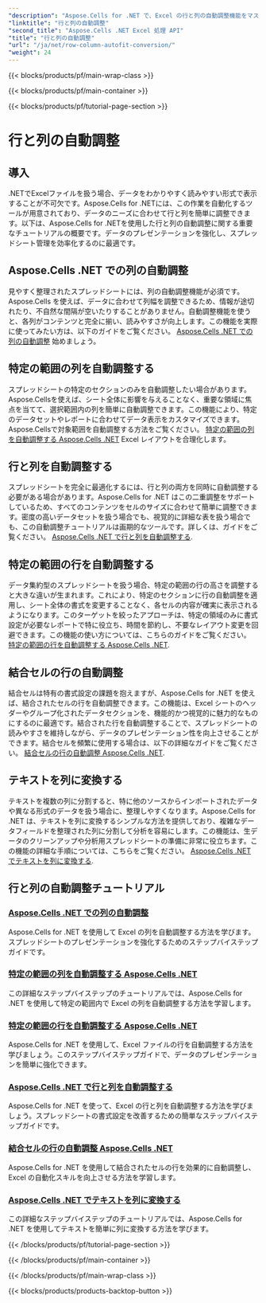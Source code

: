 ```yaml
---
"description": "Aspose.Cells for .NET で、Excel の行と列の自動調整機能をマスターしましょう。ステップバイステップのチュートリアルでデータ表示を強化し、明確でプロフェッショナルなスプレッドシートを作成できます。"
"linktitle": "行と列の自動調整"
"second_title": "Aspose.Cells .NET Excel 処理 API"
"title": "行と列の自動調整"
"url": "/ja/net/row-column-autofit-conversion/"
"weight": 24
---
```


{{< blocks/products/pf/main-wrap-class >}}

{{< blocks/products/pf/main-container >}}

{{< blocks/products/pf/tutorial-page-section >}}

# 行と列の自動調整

## 導入

.NETでExcelファイルを扱う場合、データをわかりやすく読みやすい形式で表示することが不可欠です。Aspose.Cells for .NETには、この作業を自動化するツールが用意されており、データのニーズに合わせて行と列を簡単に調整できます。以下は、Aspose.Cells for .NETを使用した行と列の自動調整に関する重要なチュートリアルの概要です。データのプレゼンテーションを強化し、スプレッドシート管理を効率化するのに最適です。

## Aspose.Cells .NET での列の自動調整
見やすく整理されたスプレッドシートには、列の自動調整機能が必須です。Aspose.Cells を使えば、データに合わせて列幅を調整できるため、情報が途切れたり、不自然な間隔が空いたりすることがありません。自動調整機能を使うと、各列がコンテンツと完全に揃い、読みやすさが向上します。この機能を実際に使ってみたい方は、以下のガイドをご覧ください。 [Aspose.Cells .NET での列の自動調整](./autofit-column-aspose-cells/) 始めましょう。

## 特定の範囲の列を自動調整する
スプレッドシートの特定のセクションのみを自動調整したい場合があります。Aspose.Cellsを使えば、シート全体に影響を与えることなく、重要な領域に焦点を当てて、選択範囲内の列を簡単に自動調整できます。この機能により、特定のデータセットやレポートに合わせてデータ表示をカスタマイズできます。Aspose.Cellsで対象範囲を自動調整する方法をご覧ください。 [特定の範囲の列を自動調整する Aspose.Cells .NET](./autofit-column-specific-range/) Excel レイアウトを合理化します。

## 行と列を自動調整する
スプレッドシートを完全に最適化するには、行と列の両方を同時に自動調整する必要がある場合があります。Aspose.Cells for .NET はこの二重調整をサポートしているため、すべてのコンテンツをセルのサイズに合わせて簡単に調整できます。密度の高いデータセットを扱う場合でも、視覚的に詳細な表を扱う場合でも、この自動調整チュートリアルは画期的なツールです。詳しくは、ガイドをご覧ください。 [Aspose.Cells .NET で行と列を自動調整する](./autofit-rows-columns/).

## 特定の範囲の行を自動調整する
データ集約型のスプレッドシートを扱う場合、特定の範囲の行の高さを調整すると大きな違いが生まれます。これにより、特定のセクションに行の自動調整を適用し、シート全体の書式を変更することなく、各セルの内容が確実に表示されるようになります。このターゲットを絞ったアプローチは、特定の領域のみに書式設定が必要なレポートで特に役立ち、時間を節約し、不要なレイアウト変更を回避できます。この機能の使い方については、こちらのガイドをご覧ください。 [特定の範囲の行を自動調整する Aspose.Cells .NET](./autofit-row-specific-range/).

## 結合セルの行の自動調整
結合セルは特有の書式設定の課題を抱えますが、Aspose.Cells for .NET を使えば、結合されたセルの行を自動調整できます。この機能は、Excel シートのヘッダーやグループ化されたデータセクションを、機能的かつ視覚的に魅力的なものにするのに最適です。結合された行を自動調整することで、スプレッドシートの読みやすさを維持しながら、データのプレゼンテーション性を向上させることができます。結合セルを頻繁に使用する場合は、以下の詳細なガイドをご覧ください。 [結合セルの行の自動調整 Aspose.Cells .NET](./autofit-rows-merged-cells/).

## テキストを列に変換する
テキストを複数の列に分割すると、特に他のソースからインポートされたデータや異なる形式のデータを扱う場合に、整理しやすくなります。Aspose.Cells for .NET は、テキストを列に変換するシンプルな方法を提供しており、複雑なデータフィールドを整理された列に分割して分析を容易にします。この機能は、生データのクリーンアップや分析用スプレッドシートの準備に非常に役立ちます。この機能の詳細な手順については、こちらをご覧ください。 [Aspose.Cells .NET でテキストを列に変換する](./convert-text-to-columns/).

## 行と列の自動調整チュートリアル
### [Aspose.Cells .NET での列の自動調整](./autofit-column-aspose-cells/)
Aspose.Cells for .NET を使用して Excel の列を自動調整する方法を学びます。スプレッドシートのプレゼンテーションを強化するためのステップバイステップガイドです。
### [特定の範囲の列を自動調整する Aspose.Cells .NET](./autofit-column-specific-range/)
この詳細なステップバイステップのチュートリアルでは、Aspose.Cells for .NET を使用して特定の範囲内で Excel の列を自動調整する方法を学習します。
### [特定の範囲の行を自動調整する Aspose.Cells .NET](./autofit-row-specific-range/)
Aspose.Cells for .NET を使用して、Excel ファイルの行を自動調整する方法を学びましょう。このステップバイステップガイドで、データのプレゼンテーションを簡単に強化できます。
### [Aspose.Cells .NET で行と列を自動調整する](./autofit-rows-columns/)
Aspose.Cells for .NET を使って、Excel の行と列を自動調整する方法を学びましょう。スプレッドシートの書式設定を改善するための簡単なステップバイステップガイドです。
### [結合セルの行の自動調整 Aspose.Cells .NET](./autofit-rows-merged-cells/)
Aspose.Cells for .NET を使用して結合されたセルの行を効果的に自動調整し、Excel の自動化スキルを向上させる方法を学習します。
### [Aspose.Cells .NET でテキストを列に変換する](./convert-text-to-columns/)
この詳細なステップバイステップのチュートリアルでは、Aspose.Cells for .NET を使用してテキストを簡単に列に変換する方法を学びます。

{{< /blocks/products/pf/tutorial-page-section >}}

{{< /blocks/products/pf/main-container >}}

{{< /blocks/products/pf/main-wrap-class >}}

{{< blocks/products/products-backtop-button >}}